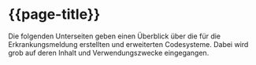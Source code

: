 # {{page-title}} 
Die folgenden Unterseiten geben einen Überblick über die für die Erkrankungsmeldung erstellten und erweiterten Codesysteme. Dabei wird grob auf deren Inhalt und Verwendungszwecke eingegangen.
